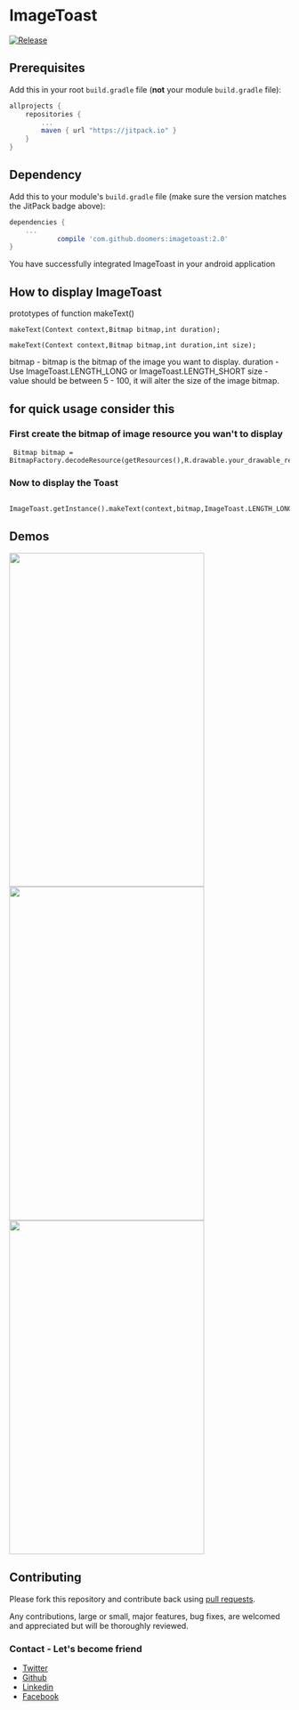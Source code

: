 
# ImageToast

[![Release]( https://jitpack.io/v/doomers/imagetoast.svg?style=flat )]( https://jitpack.io/#doomers/imagetoast )


## Prerequisites

Add this in your root `build.gradle` file (**not** your module `build.gradle` file):

```gradle
allprojects {
	repositories {
		...
		maven { url "https://jitpack.io" }
	}
}
```

## Dependency

Add this to your module's `build.gradle` file (make sure the version matches the JitPack badge above):

```gradle
dependencies {
	...
	        compile 'com.github.doomers:imagetoast:2.0'
}
```

You have successfully integrated ImageToast in your android application

## How to display ImageToast

 prototypes of function makeText()
 
 ```
makeText(Context context,Bitmap bitmap,int duration);

```
          

```
makeText(Context context,Bitmap bitmap,int duration,int size);

```

bitmap - bitmap is the bitmap of the image you want to display.
duration - Use ImageToast.LENGTH_LONG or ImageToast.LENGTH_SHORT 
size - value should be between 5 - 100, it will alter the size of the image bitmap.

## for quick usage consider this

### First create the bitmap of image resource you wan't to display

```
 Bitmap bitmap = BitmapFactory.decodeResource(getResources(),R.drawable.your_drawable_resource_name);
```

### Now to display the Toast


```
  ImageToast.getInstance().makeText(context,bitmap,ImageToast.LENGTH_LONG,50);
```


## Demos


<img src="https://github.com/doomers/ImageToast/blob/master/GIFs/goku.gif" width="350" height="600" /> <img src="https://github.com/doomers/ImageToast/blob/master/GIFs/heart.gif" width="350" height="600" /> <img src="https://github.com/doomers/ImageToast/blob/master/GIFs/mouse.gif" width="350" height="600" />






## Contributing

Please fork this repository and contribute back using
[pull requests](https://github.com/doomers/ImageToast/pulls).

Any contributions, large or small, major features, bug fixes, are welcomed and appreciated
but will be thoroughly reviewed.

### Contact - Let's become friend 
- [Twitter](https://twitter.com/rahul40800)
- [Github](https://github.com/doomers)
- [Linkedin](https://www.linkedin.com/in/rahul-tuteja-20353a114/)
- [Facebook](https://www.facebook.com/rahul.tuteja.984)




       




